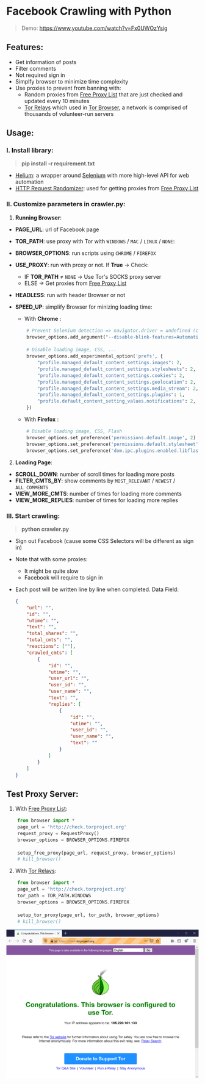 # Facebook Crawling with Python

> Demo: https://www.youtube.com/watch?v=Fx0UWOzYsig

## Features:

-   Get information of posts
-   Filter comments
-   Not required sign in
-   Simplfy browser to minimize time complexity
-   Use proxies to prevent from banning with:
    -   Random proxies from [Free Proxy List](https://free-proxy-list.net/) that are just checked and updated every 10 minutes
    -   [Tor Relays](https://github.com/18520339/facebook-crawling/tree/master/tor) which used in [Tor Browser](https://www.torproject.org/), a network is comprised of thousands of volunteer-run servers

## Usage:

### I. Install library:

> **pip install -r requirement.txt**

-   [Helium](https://github.com/mherrmann/selenium-python-helium): a wrapper around [Selenium](https://selenium-python.readthedocs.io/) with more high-level API for web automation
-   [HTTP Request Randomizer](https://github.com/pgaref/HTTP_Request_Randomizer): used for getting proxies from [Free Proxy List](https://free-proxy-list.net/)

### II. Customize parameters in crawler.py:

1.  **Running Browser**:

-   **PAGE_URL**: url of Facebook page
-   **TOR_PATH**: use proxy with Tor with `WINDOWS` / `MAC` / `LINUX` / `NONE`:
-   **BROWSER_OPTIONS**: run scripts using `CHROME` / `FIREFOX`
-   **USE_PROXY**: run with proxy or not. If **True** &rarr; Check:
    -   IF **TOR_PATH** &ne; `NONE` &rarr; Use Tor's SOCKS proxy server
    -   ELSE &rarr; Get proxies from [Free Proxy List](https://free-proxy-list.net/)
-   **HEADLESS**: run with header Browser or not
-   **SPEED_UP**: simplify Browser for minizing loading time:

    -   With **Chrome** :

    ```python
        # Prevent Selenium detection => navigator.driver = undefined (check in dev tools)
        browser_options.add_argument("--disable-blink-features=AutomationControlled")

        # Disable loading image, CSS, ...
        browser_options.add_experimental_option('prefs', {
            "profile.managed_default_content_settings.images": 2,
            "profile.managed_default_content_settings.stylesheets": 2,
            "profile.managed_default_content_settings.cookies": 2,
            "profile.managed_default_content_settings.geolocation": 2,
            "profile.managed_default_content_settings.media_stream": 2,
            "profile.managed_default_content_settings.plugins": 1,
            "profile.default_content_setting_values.notifications": 2,
        })
    ```

    -   With **Firefox** :

    ```python
        # Disable loading image, CSS, Flash
        browser_options.set_preference('permissions.default.image', 2)
        browser_options.set_preference('permissions.default.stylesheet', 2)
        browser_options.set_preference('dom.ipc.plugins.enabled.libflashplayer.so', 'false')
    ```

2.  **Loading Page**:

-   **SCROLL_DOWN**: number of scroll times for loading more posts
-   **FILTER_CMTS_BY**: show comments by `MOST_RELEVANT` / `NEWEST` / `ALL_COMMENTS`
-   **VIEW_MORE_CMTS**: number of times for loading more comments
-   **VIEW_MORE_REPLIES**: number of times for loading more replies

### III. Start crawling:

> **python crawler.py**

-   Sign out Facebook (cause some CSS Selectors will be different as sign in)
-   Note that with some proxies:

    -   It might be quite slow
    -   Facebook will require to sign in

-   Each post will be written line by line when completed. Data Field:

    ```json
    {
        "url": "",
        "id": "",
        "utime": "",
        "text": "",
        "total_shares": "",
        "total_cmts": "",
        "reactions": [""],
        "crawled_cmts": [
            {
                "id": "",
                "utime": "",
                "user_url": "",
                "user_id": "",
                "user_name": "",
                "text": "",
                "replies": [
                    {
                        "id": "",
                        "utime": "",
                        "user_id": "",
                        "user_name": "",
                        "text": ""
                    }
                ]
            }
        ]
    }
    ```

## Test Proxy Server:

1. With [Free Proxy List](https://free-proxy-list.net/):

```python
    from browser import *
    page_url = 'http://check.torproject.org'
    request_proxy = RequestProxy()
    browser_options = BROWSER_OPTIONS.FIREFOX

    setup_free_proxy(page_url, request_proxy, browser_options)
    # kill_browser()
```

2. With [Tor Relays](https://github.com/18520339/facebook-crawling/tree/master/tor):

```python
    from browser import *
    page_url = 'http://check.torproject.org'
    tor_path = TOR_PATH.WINDOWS
    browser_options = BROWSER_OPTIONS.FIREFOX

    setup_tor_proxy(page_url, tor_path, browser_options)
    # kill_browser()
```

![](https://github.com/18520339/facebook-crawling/blob/master/test_proxy.png?raw=true)
